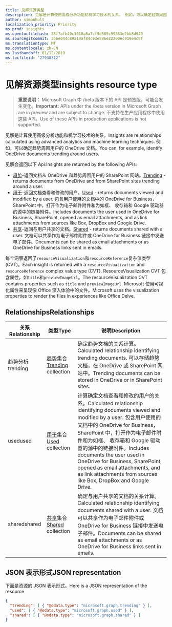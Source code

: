 ```yaml
---
title: 见解资源类型
description: 见解是计算使用高级分析功能和机学习技术的关系。 例如，可以确定趋势周围用户的 OneDrive 文档。
author: simonhult
localization_priority: Priority
ms.prod: insights
ms.openlocfilehash: 38f7afb40c1618a8a7cf9d585c99633e2bb8d940
ms.sourcegitcommit: 36be044c89a19af84c93e586e22200ec919e4c9f
ms.translationtype: MT
ms.contentlocale: zh-CN
ms.lasthandoff: 01/12/2019
ms.locfileid: "27938312"
---
```

# <a name="insights-resource-type"></a><span data-ttu-id="b9178-104">见解资源类型</span><span class="sxs-lookup"><span data-stu-id="b9178-104">insights resource type</span></span>

> <span data-ttu-id="b9178-105">**重要说明：** Microsoft Graph 中 /beta 版本下的 API 是预览版，可能会发生变化。</span><span class="sxs-lookup"><span data-stu-id="b9178-105">**Important:** APIs under the /beta version in Microsoft Graph are in preview and are subject to change.</span></span> <span data-ttu-id="b9178-106">不支持在生产应用程序中使用这些 API。</span><span class="sxs-lookup"><span data-stu-id="b9178-106">Use of these APIs in production applications is not supported.</span></span>

<span data-ttu-id="b9178-107">见解是计算使用高级分析功能和机学习技术的关系。</span><span class="sxs-lookup"><span data-stu-id="b9178-107">Insights are relationships calculated using advanced analytics and machine learning techniques.</span></span> <span data-ttu-id="b9178-108">例如，可以确定趋势周围用户的 OneDrive 文档。</span><span class="sxs-lookup"><span data-stu-id="b9178-108">You can, for example, identify OneDrive documents trending around users.</span></span>

<span data-ttu-id="b9178-109">见解会返回以下 Api:</span><span class="sxs-lookup"><span data-stu-id="b9178-109">Insights are returned by the following APIs:</span></span>

- <span data-ttu-id="b9178-110">[趋势](insights-trending.md)-返回文档从 OneDrive 和趋势周围用户的 SharePoint 网站。</span><span class="sxs-lookup"><span data-stu-id="b9178-110">[Trending](insights-trending.md) - returns documents from OneDrive and from SharePoint sites trending around a user.</span></span>
- <span data-ttu-id="b9178-111">[用于](insights-used.md)-返回文档查看和修改的用户。</span><span class="sxs-lookup"><span data-stu-id="b9178-111">[Used](insights-used.md) - returns documents viewed and modified by a user.</span></span> <span data-ttu-id="b9178-112">包含用户使用的文档中的 OneDrive for Business，SharePoint 中，打开作为电子邮件附件和为如框、 收存箱和 Google 驱动器的源中的链接附件。</span><span class="sxs-lookup"><span data-stu-id="b9178-112">Includes documents the user used in OneDrive for Business, SharePoint, opened as email attachments, and as link attachments from sources like Box, DropBox and Google Drive.</span></span>
- <span data-ttu-id="b9178-113">[共享](insights-shared.md)-返回与用户共享的文档。</span><span class="sxs-lookup"><span data-stu-id="b9178-113">[Shared](insights-shared.md) - returns documents shared with a user.</span></span> <span data-ttu-id="b9178-114">文档可以共享作为电子邮件附件或 OneDrive for Business 链接中发送电子邮件。</span><span class="sxs-lookup"><span data-stu-id="b9178-114">Documents can be shared as email attachments or as OneDrive for Business links sent in emails.</span></span>

<span data-ttu-id="b9178-115">每个洞察返回了`resourceVisualization`和`resourceReference`复杂值类型 (CVT)。</span><span class="sxs-lookup"><span data-stu-id="b9178-115">Each insight is returned with a `resourceVisualization` and `resourceReference` complex value type (CVT).</span></span> <span data-ttu-id="b9178-116">ResourceVisualization CVT 包含属性，如`title`和`previewImageUrl`。</span><span class="sxs-lookup"><span data-stu-id="b9178-116">The resourceVisualization CVT contains properties such as `title` and `previewImageUrl`.</span></span> <span data-ttu-id="b9178-117">Microsoft 使用可视化属性来呈现像 Office 深入体验中的文件。</span><span class="sxs-lookup"><span data-stu-id="b9178-117">Microsoft uses the visualization properties to render the files in experiences like Office Delve.</span></span>

## <a name="relationships"></a><span data-ttu-id="b9178-118">Relationships</span><span class="sxs-lookup"><span data-stu-id="b9178-118">Relationships</span></span>

| <span data-ttu-id="b9178-119">关系</span><span class="sxs-lookup"><span data-stu-id="b9178-119">Relationship</span></span>      | <span data-ttu-id="b9178-120">类型</span><span class="sxs-lookup"><span data-stu-id="b9178-120">Type</span></span>          | <span data-ttu-id="b9178-121">说明</span><span class="sxs-lookup"><span data-stu-id="b9178-121">Description</span></span>  |
| ------------- |---------------| -------------|
| <span data-ttu-id="b9178-122">趋势分析</span><span class="sxs-lookup"><span data-stu-id="b9178-122">trending</span></span>      | <span data-ttu-id="b9178-123">[趋势](insights-trending.md)集合</span><span class="sxs-lookup"><span data-stu-id="b9178-123">[Trending](insights-trending.md) collection</span></span>       | <span data-ttu-id="b9178-124">确定趋势文档的关系计算。</span><span class="sxs-lookup"><span data-stu-id="b9178-124">Calculated relationship identifying trending documents.</span></span> <span data-ttu-id="b9178-125">可以存储趋势文档，在 OneDrive 或 SharePoint 网站中。</span><span class="sxs-lookup"><span data-stu-id="b9178-125">Trending documents can be stored in OneDrive or in SharePoint sites.</span></span>   |
| <span data-ttu-id="b9178-126">used</span><span class="sxs-lookup"><span data-stu-id="b9178-126">used</span></span>      | <span data-ttu-id="b9178-127">[用于](insights-used.md)集合</span><span class="sxs-lookup"><span data-stu-id="b9178-127">[Used](insights-used.md) collection</span></span>       | <span data-ttu-id="b9178-128">计算确定文档查看和修改的用户的关系。</span><span class="sxs-lookup"><span data-stu-id="b9178-128">Calculated relationship identifying documents viewed and modified by a user.</span></span> <span data-ttu-id="b9178-129">包含用户使用的文档中的 OneDrive for Business，SharePoint 中，打开作为电子邮件附件和为如框、 收存箱和 Google 驱动器的源中的链接附件。</span><span class="sxs-lookup"><span data-stu-id="b9178-129">Includes documents the user used in OneDrive for Business, SharePoint, opened as email attachments, and as link attachments from sources like Box, DropBox and Google Drive.</span></span>  |
| <span data-ttu-id="b9178-130">shared</span><span class="sxs-lookup"><span data-stu-id="b9178-130">shared</span></span>        | <span data-ttu-id="b9178-131">[共享](insights-shared.md)集合</span><span class="sxs-lookup"><span data-stu-id="b9178-131">[Shared](insights-shared.md) collection</span></span>       | <span data-ttu-id="b9178-132">确定与用户共享的文档的关系计算。</span><span class="sxs-lookup"><span data-stu-id="b9178-132">Calculated relationship identifying documents shared with a user.</span></span> <span data-ttu-id="b9178-133">文档可以共享作为电子邮件附件或 OneDrive for Business 链接中发送电子邮件。</span><span class="sxs-lookup"><span data-stu-id="b9178-133">Documents can be shared as email attachments or as OneDrive for Business links sent in emails.</span></span>   |

## <a name="json-representation"></a><span data-ttu-id="b9178-134">JSON 表示形式</span><span class="sxs-lookup"><span data-stu-id="b9178-134">JSON representation</span></span>

<span data-ttu-id="b9178-135">下面是资源的 JSON 表示形式。</span><span class="sxs-lookup"><span data-stu-id="b9178-135">Here is a JSON representation of the resource</span></span>
```json
{
  "trending": [ { "@odata.type": "microsoft.graph.trending" } ],
  "used": [ { "@odata.type": "microsoft.graph.used" } ],
  "shared": [ { "@odata.type": "microsoft.graph.shared" } ]
}
```
